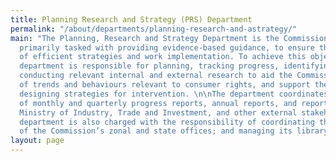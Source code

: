 ```yaml
---
title: Planning Research and Strategy (PRS) Department
permalink: "/about/departments/planning-research-and-astrategy/"
main: "The Planning, Research and Strategy Department is the Commission’s think tank,
  primarily tasked with providing evidence-based guidance, to ensure the development
  of efficient strategies and work implementation. To achieve this objective, the
  department is responsible for planning, tracking progress, identifying gaps, and
  conducting relevant internal and external research to aid the Commission’s understanding
  of trends and behaviours relevant to consumer rights, and support the process of
  designing strategies for intervention. \n\nThe department coordinates the preparation
  of monthly and quarterly progress reports, annual reports, and reports to the Federal
  Ministry of Industry, Trade and Investment, and other external stakeholders. The
  department is also charged with the responsibility of coordinating the activities
  of the Commission’s zonal and state offices; and managing its library.  \n"
layout: page
---
```



